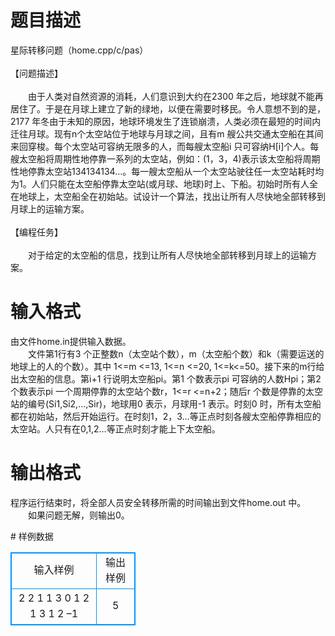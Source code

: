 # 

 
 # 题目描述 
<p>
星际转移问题（home.cpp/c/pas）<br><br>【问题描述】<br><br>　　由于人类对自然资源的消耗，人们意识到大约在2300 年之后，地球就不能再居住了。于是在月球上建立了新的绿地，以便在需要时移民。令人意想不到的是，2177 年冬由于未知的原因，地球环境发生了连锁崩溃，人类必须在最短的时间内迁往月球。现有n个太空站位于地球与月球之间，且有m 艘公共交通太空船在其间来回穿梭。每个太空站可容纳无限多的人，而每艘太空船i 只可容纳H[i]个人。每艘太空船将周期性地停靠一系列的太空站，例如：(1，3，4)表示该太空船将周期性地停靠太空站134134134…。每一艘太空船从一个太空站驶往任一太空站耗时均为1。人们只能在太空船停靠太空站(或月球、地球)时上、下船。初始时所有人全在地球上，太空船全在初始站。试设计一个算法，找出让所有人尽快地全部转移到月球上的运输方案。<br><br>【编程任务】<br><br>　　对于给定的太空船的信息，找到让所有人尽快地全部转移到月球上的运输方案。</p> 

 
 # 输入格式 
<p>
由文件home.in提供输入数据。<br>　　文件第1行有3 个正整数n（太空站个数），m（太空船个数）和k（需要运送的地球上的人的个数）。其中 1<=m <=13, 1<=n <=20, 1<=k<=50。接下来的m行给出太空船的信息。第i+1 行说明太空船pi。第1 个数表示pi 可容纳的人数Hpi；第2 个数表示pi 一个周期停靠的太空站个数r，1<=r <=n+2；随后r 个数是停靠的太空站的编号(Si1,Si2,…,Sir)，地球用0 表示，月球用-1 表示。时刻0 时，所有太空船都在初始站，然后开始运行。在时刻1，2，3…等正点时刻各艘太空船停靠相应的太空站。人只有在0,1,2…等正点时刻才能上下太空船。</p> 

 
 # 输出格式 
<p>
程序运行结束时，将全部人员安全转移所需的时间输出到文件home.out 中。<br>　　如果问题无解，则输出0。</p> 
# 样例数据
<style>
        table,table tr th, table tr td { border:1px solid #0094ff; }
        table { width: 200px; min-height: 25px; line-height: 25px; text-align: center; border-collapse: collapse;}   
    </style>
<table>
	<tr>
		<td>输入样例</td>
		<td>输出样例</td>
	</tr>
<tr><td>2 2 1
1 3 0 1 2
1 3 1 2 –1</td><td>5</td></tr></table>
